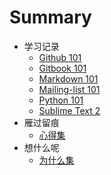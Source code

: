 # Summary

* 学习记录
	* [Github 101](github_101_ziyan.md)
	* [Gitbook 101](gitbook_101_ziyan.md)
	* [Markdown 101](markdown_101_ziyan.md)
	* [Mailing-list 101](mailing-list_101_ziyan.md)
	* [Python 101](python_101_ziyan.md)
	* [Sublime Text 2](subl.md)
* 雁过留痕
	* [心得集](aha.md)
* 想什么呢
	* [为什么集](whywhy.md)
	